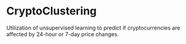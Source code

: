 # CryptoClustering
Utilization of unsupervised learning to predict if cryptocurrencies are affected by 24-hour or 7-day price changes.
